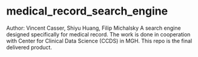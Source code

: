 # medical_record_search_engine

Author: Vincent Casser, Shiyu Huang, Filip Michalsky
A search engine designed specifically for medical record. The work is done in cooperation with Center for Clinical Data Science (CCDS) in MGH. This repo is the final delivered product.
